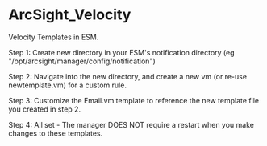 
# ArcSight_Velocity
Velocity Templates in ESM.

Step 1: Create new directory in your ESM's notification directory (eg "/opt/arcsight/manager/config/notification")

Step 2: Navigate into the new directory, and create a new vm (or re-use newtemplate.vm) for a custom rule.

Step 3: Customize the Email.vm template to reference the new template file you created in step 2.

Step 4: All set - The manager DOES NOT require a restart when you make changes to these templates.
